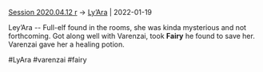 ---
---

[Session 2020.04.12 r](TheWik-main/sessions/notes_matteo_brianedit/Session%202020.04.12%20r.md) -> [Ly’Ara](../people/Ly’Ara.md) | 2022-01-19

Ley’Ara -- Full-elf found in the rooms, she was kinda mysterious and not forthcoming. Got along well with Varenzai, took **Fairy** he found to save her. Varenzai gave her a healing potion.

#LyAra #varenzai #fairy